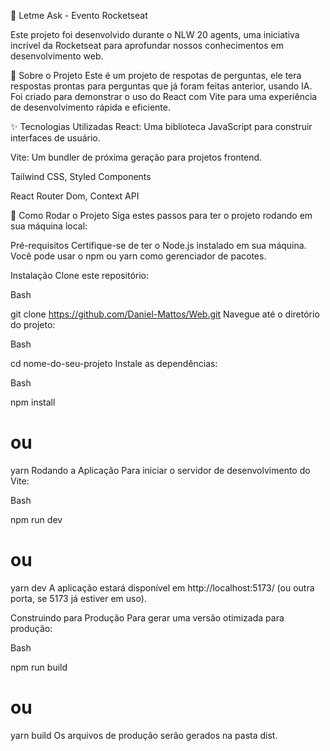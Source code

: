 🚀 Letme Ask - Evento Rocketseat

Este projeto foi desenvolvido durante o NLW 20 agents, uma iniciativa incrível da Rocketseat para aprofundar nossos conhecimentos em desenvolvimento web.

🌟 Sobre o Projeto
Este é um projeto de respotas de perguntas, ele tera respostas prontas para perguntas que já foram feitas anterior, usando IA. Foi criado para demonstrar o uso do React com Vite para uma experiência de desenvolvimento rápida e eficiente.

✨ Tecnologias Utilizadas
React: Uma biblioteca JavaScript para construir interfaces de usuário.

Vite: Um bundler de próxima geração para projetos frontend.

Tailwind CSS, Styled Components

React Router Dom, Context API

🚀 Como Rodar o Projeto
Siga estes passos para ter o projeto rodando em sua máquina local:

Pré-requisitos
Certifique-se de ter o Node.js instalado em sua máquina. Você pode usar o npm ou yarn como gerenciador de pacotes.

Instalação
Clone este repositório:

Bash

git clone https://github.com/Daniel-Mattos/Web.git
Navegue até o diretório do projeto:

Bash

cd nome-do-seu-projeto
Instale as dependências:

Bash

npm install

# ou

yarn
Rodando a Aplicação
Para iniciar o servidor de desenvolvimento do Vite:

Bash

npm run dev

# ou

yarn dev
A aplicação estará disponível em http://localhost:5173/ (ou outra porta, se 5173 já estiver em uso).

Construindo para Produção
Para gerar uma versão otimizada para produção:

Bash

npm run build

# ou

yarn build
Os arquivos de produção serão gerados na pasta dist.
